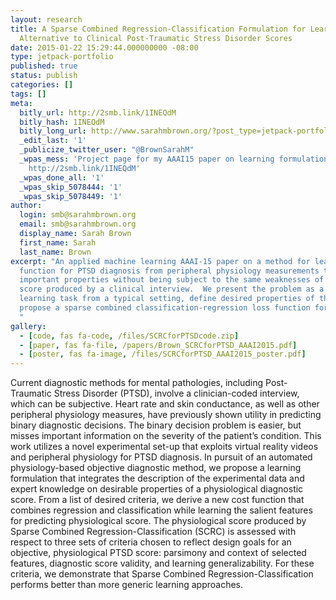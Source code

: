 ```yaml
---
layout: research
title: A Sparse Combined Regression-Classification Formulation for Learning a Physiological
  Alternative to Clinical Post-Traumatic Stress Disorder Scores
date: 2015-01-22 15:29:44.000000000 -08:00
type: jetpack-portfolio
published: true
status: publish
categories: []
tags: []
meta:
  bitly_url: http://2smb.link/1INEQdM
  bitly_hash: 1INEQdM
  bitly_long_url: http://www.sarahmbrown.org/?post_type=jetpack-portfolio&p=440
  _edit_last: '1'
  _publicize_twitter_user: "@BrownSarahM"
  _wpas_mess: 'Project page for my AAAI15 paper on learning formulation for PTSD diagnosis:
    http://2smb.link/1INEQdM'
  _wpas_done_all: '1'
  _wpas_skip_5078444: '1'
  _wpas_skip_5078449: '1'
author:
  login: smb@sarahmbrown.org
  email: smb@sarahmbrown.org
  display_name: Sarah Brown
  first_name: Sarah
  last_name: Brown
excerpt: "An applied machine learning AAAI-15 paper on a method for learning a scoring
  function for PTSD diagnosis from peripheral physiology measurements that maintains
  important properties without being subject to the same weaknesses of the 'gold standard'
  score produced by a clinical interview.  We present the problem as a slightly modified
  learning task from a typical setting, define desired properties of the method and
  propose a sparse combined classification-regression loss function for learning.
  "
gallery:
  - [code, fas fa-code, /files/SCRCforPTSDcode.zip]
  - [paper, fas fa-file, /papers/Brown_SCRCforPTSD_AAAI2015.pdf]
  - [poster, fas fa-image, /files/SCRCforPTSD_AAAI2015_poster.pdf]
---
```



Current diagnostic methods for mental pathologies, including Post-Traumatic Stress Disorder (PTSD), involve a clinician-coded interview, which can be subjective. Heart rate and skin conductance, as well as other peripheral physiology measures, have previously shown utility in predicting binary diagnostic decisions. The binary decision problem is easier, but misses important information on the severity of the patient’s condition. This work utilizes a novel experimental set-up that exploits virtual reality videos and peripheral physiology for PTSD diagnosis. In pursuit of an automated physiology-based objective diagnostic method, we propose a learning formulation that integrates the description of the experimental data and expert knowledge on desirable properties of a physiological diagnostic score. From a list of desired criteria, we derive a new cost function that combines regression and classification while learning the salient features for predicting physiological score. The physiological score produced by Sparse Combined Regression-Classification (SCRC) is assessed with respect to three sets of criteria chosen to reflect design goals for an objective, physiological PTSD score: parsimony and context of selected features, diagnostic score validity, and learning generalizability. For these criteria, we demonstrate that Sparse Combined Regression-Classification performs better than more generic learning approaches.

<!---
# Downloads:
[gallery link="file" columns="4" ids="446,444,443,595"]
&nbsp;
&nbsp;
Related Posts:
[display-posts include_excerpt="false" tag="aaai15" wrapper="ul"] --->
